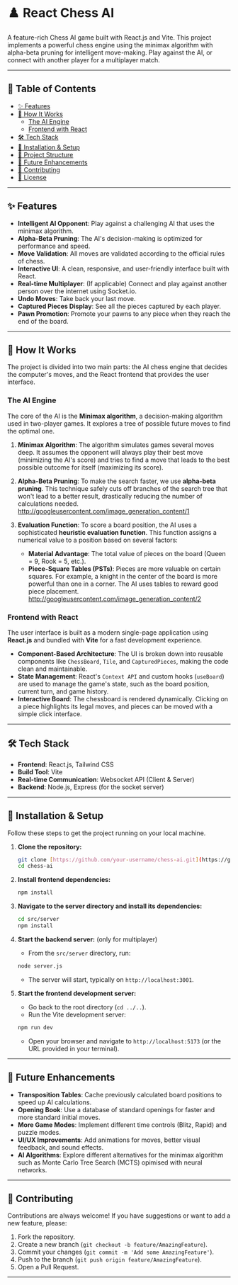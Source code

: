 # ♟️ React Chess AI

A feature-rich Chess AI game built with React.js and Vite. This project implements a powerful chess engine using the minimax algorithm with alpha-beta pruning for intelligent move-making. Play against the AI, or connect with another player for a multiplayer match.

---

## 📜 Table of Contents

* [✨ Features](#-features)
* [🧠 How It Works](#-how-it-works)
    * [The AI Engine](#the-ai-engine)
    * [Frontend with React](#frontend-with-react)
* [🛠️ Tech Stack](#️-tech-stack)
* [🚀 Installation & Setup](#-installation--setup)
* [📁 Project Structure](#-project-structure)
* [🔮 Future Enhancements](#-future-enhancements)
* [🤝 Contributing](#-contributing)
* [📝 License](#-license)

---

## ✨ Features

* **Intelligent AI Opponent**: Play against a challenging AI that uses the minimax algorithm.
* **Alpha-Beta Pruning**: The AI's decision-making is optimized for performance and speed.
* **Move Validation**: All moves are validated according to the official rules of chess.
* **Interactive UI**: A clean, responsive, and user-friendly interface built with React.
* **Real-time Multiplayer**: (If applicable) Connect and play against another person over the internet using Socket.io.
* **Undo Moves**: Take back your last move.
* **Captured Pieces Display**: See all the pieces captured by each player.
* **Pawn Promotion**: Promote your pawns to any piece when they reach the end of the board.

---

## 🧠 How It Works

The project is divided into two main parts: the AI chess engine that decides the computer's moves, and the React frontend that provides the user interface.

### The AI Engine

The core of the AI is the **Minimax algorithm**, a decision-making algorithm used in two-player games. It explores a tree of possible future moves to find the optimal one.

1.  **Minimax Algorithm**: The algorithm simulates games several moves deep. It assumes the opponent will always play their best move (minimizing the AI's score) and tries to find a move that leads to the best possible outcome for itself (maximizing its score).

2.  **Alpha-Beta Pruning**: To make the search faster, we use **alpha-beta pruning**. This technique safely cuts off branches of the search tree that won't lead to a better result, drastically reducing the number of calculations needed.
    http://googleusercontent.com/image_generation_content/1

3.  **Evaluation Function**: To score a board position, the AI uses a sophisticated **heuristic evaluation function**. This function assigns a numerical value to a position based on several factors:
    * **Material Advantage**: The total value of pieces on the board (Queen = 9, Rook = 5, etc.).
    * **Piece-Square Tables (PSTs)**: Pieces are more valuable on certain squares. For example, a knight in the center of the board is more powerful than one in a corner. The AI uses tables to reward good piece placement.
        http://googleusercontent.com/image_generation_content/2

### Frontend with React

The user interface is built as a modern single-page application using **React.js** and bundled with **Vite** for a fast development experience.

* **Component-Based Architecture**: The UI is broken down into reusable components like `ChessBoard`, `Tile`, and `CapturedPieces`, making the code clean and maintainable.
* **State Management**: React's `Context API` and custom hooks (`useBoard`) are used to manage the game's state, such as the board position, current turn, and game history.
* **Interactive Board**: The chessboard is rendered dynamically. Clicking on a piece highlights its legal moves, and pieces can be moved with a simple click interface.

---

## 🛠️ Tech Stack

* **Frontend**: React.js, Tailwind CSS
* **Build Tool**: Vite
* **Real-time Communication**: Websocket API (Client & Server)
* **Backend**: Node.js, Express (for the socket server)

---

## 🚀 Installation & Setup

Follow these steps to get the project running on your local machine.

1.  **Clone the repository:**
    ```bash
    git clone [https://github.com/your-username/chess-ai.git](https://github.com/your-username/chess-ai.git)
    cd chess-ai
    ```

2.  **Install frontend dependencies:**
    ```bash
    npm install
    ```

3.  **Navigate to the server directory and install its dependencies:**
    ```bash
    cd src/server
    npm install
    ```

4.  **Start the backend server:** (only for multiplayer)
    * From the `src/server` directory, run:
    ```bash
    node server.js
    ```
    * The server will start, typically on `http://localhost:3001`.

5.  **Start the frontend development server:**
    * Go back to the root directory (`cd ../..`).
    * Run the Vite development server:
    ```bash
    npm run dev
    ```
    * Open your browser and navigate to `http://localhost:5173` (or the URL provided in your terminal).

---

## 🔮 Future Enhancements

* **Transposition Tables**: Cache previously calculated board positions to speed up AI calculations.
* **Opening Book**: Use a database of standard openings for faster and more standard initial moves.
* **More Game Modes**: Implement different time controls (Blitz, Rapid) and puzzle modes.
* **UI/UX Improvements**: Add animations for moves, better visual feedback, and sound effects.
* **AI Algorithms**: Explore different alternatives for the minimax algorithm such as Monte Carlo Tree Search (MCTS) opimised with neural networks.
---

## 🤝 Contributing

Contributions are always welcome! If you have suggestions or want to add a new feature, please:

1.  Fork the repository.
2.  Create a new branch (`git checkout -b feature/AmazingFeature`).
3.  Commit your changes (`git commit -m 'Add some AmazingFeature'`).
4.  Push to the branch (`git push origin feature/AmazingFeature`).
5.  Open a Pull Request.

---
